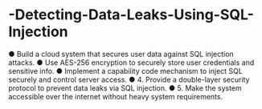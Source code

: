 # -Detecting-Data-Leaks-Using-SQL-Injection


● Build a cloud system that secures user data against SQL injection attacks. 
● Use AES-256 encryption to securely store user credentials and sensitive info. 
● Implement a capability code mechanism to inject SQL securely and control server access. 
● 4. Provide a double-layer security protocol to prevent data leaks via SQL injection. 
● 5. Make the system accessible over the internet without heavy system requirements. 
